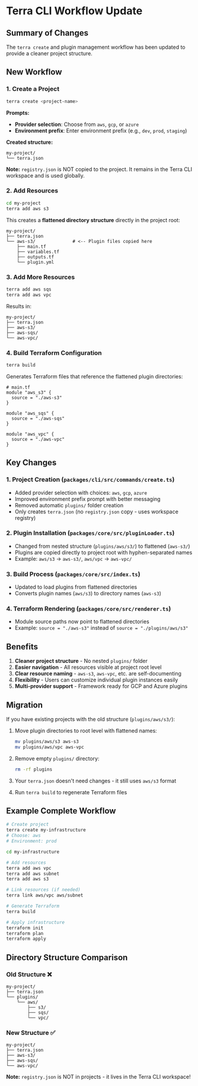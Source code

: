 # Terra CLI Workflow Update

## Summary of Changes

The `terra create` and plugin management workflow has been updated to provide a cleaner project structure.

## New Workflow

### 1. Create a Project

```bash
terra create <project-name>
```

**Prompts:**
- **Provider selection**: Choose from `aws`, `gcp`, or `azure`
- **Environment prefix**: Enter environment prefix (e.g., `dev`, `prod`, `staging`)

**Created structure:**
```
my-project/
└── terra.json
```

**Note:** `registry.json` is NOT copied to the project. It remains in the Terra CLI workspace and is used globally.

### 2. Add Resources

```bash
cd my-project
terra add aws s3
```

This creates a **flattened directory structure** directly in the project root:

```
my-project/
├── terra.json
└── aws-s3/              # <-- Plugin files copied here
    ├── main.tf
    ├── variables.tf
    ├── outputs.tf
    └── plugin.yml
```

### 3. Add More Resources

```bash
terra add aws sqs
terra add aws vpc
```

Results in:

```
my-project/
├── terra.json
├── aws-s3/
├── aws-sqs/
└── aws-vpc/
```

### 4. Build Terraform Configuration

```bash
terra build
```

Generates Terraform files that reference the flattened plugin directories:

```hcl
# main.tf
module "aws_s3" {
  source = "./aws-s3"
}

module "aws_sqs" {
  source = "./aws-sqs"
}

module "aws_vpc" {
  source = "./aws-vpc"
}
```

## Key Changes

### 1. **Project Creation** (`packages/cli/src/commands/create.ts`)
- Added provider selection with choices: `aws`, `gcp`, `azure`
- Improved environment prefix prompt with better messaging
- Removed automatic `plugins/` folder creation
- Only creates `terra.json` (no `registry.json` copy - uses workspace registry)

### 2. **Plugin Installation** (`packages/core/src/pluginLoader.ts`)
- Changed from nested structure (`plugins/aws/s3/`) to flattened (`aws-s3/`)
- Plugins are copied directly to project root with hyphen-separated names
- Example: `aws/s3` → `aws-s3/`, `aws/vpc` → `aws-vpc/`

### 3. **Build Process** (`packages/core/src/index.ts`)
- Updated to load plugins from flattened directories
- Converts plugin names (`aws/s3`) to directory names (`aws-s3`)

### 4. **Terraform Rendering** (`packages/core/src/renderer.ts`)
- Module source paths now point to flattened directories
- Example: `source = "./aws-s3"` instead of `source = "./plugins/aws/s3"`

## Benefits

1. **Cleaner project structure** - No nested `plugins/` folder
2. **Easier navigation** - All resources visible at project root level
3. **Clear resource naming** - `aws-s3`, `aws-vpc`, etc. are self-documenting
4. **Flexibility** - Users can customize individual plugin instances easily
5. **Multi-provider support** - Framework ready for GCP and Azure plugins

## Migration

If you have existing projects with the old structure (`plugins/aws/s3/`):

1. Move plugin directories to root level with flattened names:
   ```bash
   mv plugins/aws/s3 aws-s3
   mv plugins/aws/vpc aws-vpc
   ```

2. Remove empty `plugins/` directory:
   ```bash
   rm -rf plugins
   ```

3. Your `terra.json` doesn't need changes - it still uses `aws/s3` format

4. Run `terra build` to regenerate Terraform files

## Example Complete Workflow

```bash
# Create project
terra create my-infrastructure
# Choose: aws
# Environment: prod

cd my-infrastructure

# Add resources
terra add aws vpc
terra add aws subnet
terra add aws s3

# Link resources (if needed)
terra link aws/vpc aws/subnet

# Generate Terraform
terra build

# Apply infrastructure
terraform init
terraform plan
terraform apply
```

## Directory Structure Comparison

### Old Structure ❌
```
my-project/
├── terra.json
└── plugins/
    └── aws/
        ├── s3/
        ├── sqs/
        └── vpc/
```

### New Structure ✅
```
my-project/
├── terra.json
├── aws-s3/
├── aws-sqs/
└── aws-vpc/
```

**Note:** `registry.json` is NOT in projects - it lives in the Terra CLI workspace!

